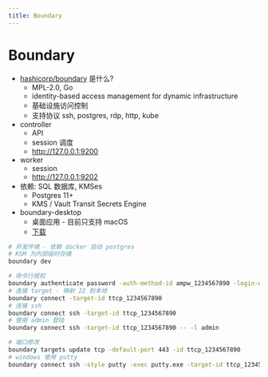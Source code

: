 ```yaml
---
title: Boundary
---
```


# Boundary

- [hashicorp/boundary](https://github.com/hashicorp/boundary) 是什么?
  - MPL-2.0, Go
  - identity-based access management for dynamic infrastructure
  - 基础设施访问控制
  - 支持协议 ssh, postgres, rdp, http, kube
- controller
  - API
  - session 调度
  - http://127.0.0.1:9200
- worker
  - session
  - http://127.0.0.1:9202
- 依赖: SQL 数据库, KMSes
  - Postgres 11+
  - KMS / Vault Transit Secrets Engine
- boundary-desktop
  - 桌面应用 - 目前只支持 macOS
  - [下载](https://releases.hashicorp.com/boundary-desktop/)

```bash
# 开发环境 - 依赖 docker 启动 postgres
# KSM 为内部临时存储
boundary dev

# 命令行授权
boundary authenticate password -auth-method-id ampw_1234567890 -login-name admin -password password
# 连接 target - 映射 22 到本地
boundary connect -target-id ttcp_1234567890
# 连接 ssh
boundary connect ssh -target-id ttcp_1234567890
# 使用 admin 登陆
boundary connect ssh -target-id ttcp_1234567890 -- -l admin

# 端口修改
boundary targets update tcp -default-port 443 -id ttcp_1234567890
# windows 使用 putty
boundary connect ssh -style putty -exec putty.exe -target-id ttcp_1234567890
```
